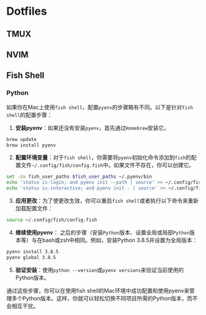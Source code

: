 # Dotfiles

## TMUX

## NVIM

## Fish Shell

### Python

如果你在Mac上使用`fish shell`，配置`pyenv`的步骤略有不同。以下是针对`fish shell`的配置步骤：

1. **安装pyenv**：如果还没有安装`pyenv`，首先通过`Homebrew`安装它。

```bash
brew update
brew install pyenv
```

2. **配置环境变量**：对于`fish shell`，你需要将`pyenv`初始化命令添加到`fish`的配置文件`~/.config/fish/config.fish`中。如果文件不存在，你可以创建它。

```bash
set -Ux fish_user_paths $fish_user_paths ~/.pyenv/bin
echo 'status is-login; and pyenv init --path | source' >> ~/.config/fish/config.fish
echo 'status is-interactive; and pyenv init - | source' >> ~/.config/fish/config.fish
```

3. **应用更改**：为了使更改生效，你可以重启`fish shell`或者执行以下命令来重新加载配置文件：

```bash
source ~/.config/fish/config.fish
```

4. **继续使用pyenv**： 之后的步骤（安装`Python`版本、设置全局或局部`Python`版本等）与在bash或zsh中相同。例如，安装Python 3.8.5并设置为全局版本：

```bash
pyenv install 3.8.5
pyenv global 3.8.5
```

5. **验证安装**：使用`python --version`或`pyenv versions`来验证当前使用的Python版本。

通过这些步骤，你可以在使用fish shell的Mac环境中成功配置和使用pyenv来管理多个Python版本。这样，你就可以轻松切换不同项目所需的Python版本，而不会相互干扰。
